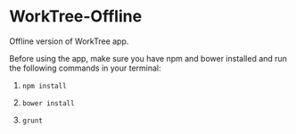 # WorkTree-Offline
Offline version of WorkTree app.



Before using the app, make sure you have npm and bower installed and run the following commands in your terminal:

1. `npm install`

2. `bower install`

3. `grunt` 
